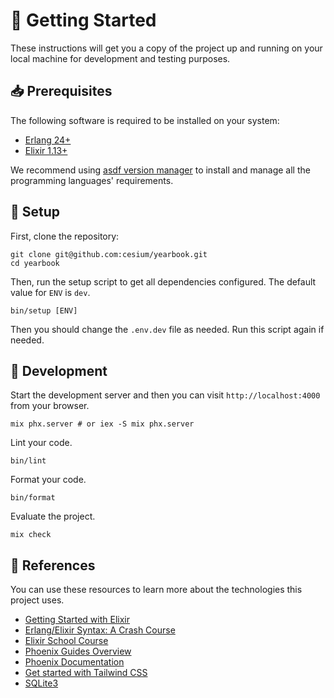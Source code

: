 [asdf-vm]: https://asdf-vm.com/

# 🚀 Getting Started

These instructions will get you a copy of the project up and running on your
local machine for development and testing purposes.

## 📥 Prerequisites

The following software is required to be installed on your system:

- [Erlang 24+](https://www.erlang.org/downloads)
- [Elixir 1.13+](https://elixir-lang.org/install.html)

We recommend using [asdf version manager][asdf-vm] to install and manage all
the programming languages' requirements.

## 🔧 Setup

First, clone the repository:

```
git clone git@github.com:cesium/yearbook.git
cd yearbook
```

Then, run the setup script to get all dependencies configured. The default
value for `ENV` is `dev`.

```
bin/setup [ENV]
```

Then you should change the `.env.dev` file as needed. Run this script again
if needed.

## 🔨 Development

Start the development server and then you can visit `http://localhost:4000`
from your browser.

```
mix phx.server # or iex -S mix phx.server
```

Lint your code.

```
bin/lint
```

Format your code.

```
bin/format
```

Evaluate the project.

```
mix check
```

## 🔗 References

You can use these resources to learn more about the technologies this project
uses.

- [Getting Started with Elixir](https://elixir-lang.org/getting-started/introduction.html)
- [Erlang/Elixir Syntax: A Crash Course](https://elixir-lang.org/crash-course.html)
- [Elixir School Course](https://elixirschool.com/en/)
- [Phoenix Guides Overview](https://hexdocs.pm/phoenix/overview.html)
- [Phoenix Documentation](https://hexdocs.pm/phoenix)
- [Get started with Tailwind CSS](https://tailwindcss.com/docs)
- [SQLite3](https://sqlite.org/docs.html)

